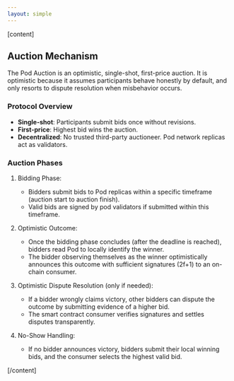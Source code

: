 ```yaml
---
layout: simple
---
```


<script>
    import {Code} from '$lib'
</script>

[content]

## Auction Mechanism

The Pod Auction is an optimistic, single-shot, first-price auction. It is optimistic because it assumes participants behave honestly by default, and only resorts to dispute resolution when misbehavior occurs.

### Protocol Overview

- **Single-shot**: Participants submit bids once without revisions.
- **First-price**: Highest bid wins the auction.
- **Decentralized**: No trusted third-party auctioneer. Pod network replicas act as validators.

### Auction Phases

1. Bidding Phase:

   - Bidders submit bids to Pod replicas within a specific timeframe (auction start to auction finish).
   - Valid bids are signed by pod validators if submitted within this timeframe.

2. Optimistic Outcome:

   - Once the bidding phase concludes (after the deadline is reached), bidders read Pod to locally identify the winner.
   - The bidder observing themselves as the winner optimistically announces this outcome with sufficient signatures (2f+1) to an on-chain consumer.

3. Optimistic Dispute Resolution (only if needed):

   - If a bidder wrongly claims victory, other bidders can dispute the outcome by submitting evidence of a higher bid.
   - The smart contract consumer verifies signatures and settles disputes transparently.

4. No-Show Handling:

   - If no bidder announces victory, bidders submit their local winning bids, and the consumer selects the highest valid bid.

[/content]

